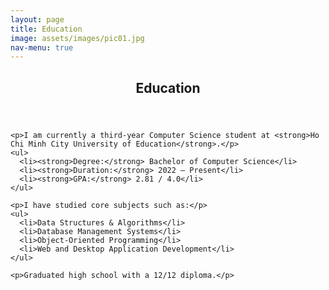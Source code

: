 ```yaml
---
layout: page
title: Education
image: assets/images/pic01.jpg
nav-menu: true
---
```


<!-- Main -->
<div id="main" class="alt">

<section id="one">
  <div class="inner">
    <header class="major">
      <h1>Education</h1>
    </header>

    <p>I am currently a third-year Computer Science student at <strong>Ho Chi Minh City University of Education</strong>.</p>
    <ul>
      <li><strong>Degree:</strong> Bachelor of Computer Science</li>
      <li><strong>Duration:</strong> 2022 – Present</li>
      <li><strong>GPA:</strong> 2.81 / 4.0</li>
    </ul>

    <p>I have studied core subjects such as:</p>
    <ul>
      <li>Data Structures & Algorithms</li>
      <li>Database Management Systems</li>
      <li>Object-Oriented Programming</li>
      <li>Web and Desktop Application Development</li>
    </ul>

    <p>Graduated high school with a 12/12 diploma.</p>
  </div>
</section>
</div>
